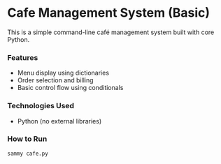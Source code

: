 # Cafe Management System (Basic)

This is a simple command-line café management system built with core Python.

### Features

- Menu display using dictionaries
- Order selection and billing
- Basic control flow using conditionals

### Technologies Used

- Python (no external libraries)

### How to Run

```bash
sammy cafe.py
